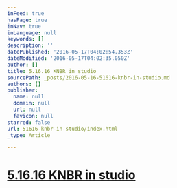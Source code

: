 ```yaml
---
inFeed: true
hasPage: true
inNav: true
inLanguage: null
keywords: []
description: ''
datePublished: '2016-05-17T04:02:54.353Z'
dateModified: '2016-05-17T04:02:35.050Z'
author: []
title: 5.16.16 KNBR in studio
sourcePath: _posts/2016-05-16-51616-knbr-in-studio.md
authors: []
publisher:
  name: null
  domain: null
  url: null
  favicon: null
starred: false
url: 51616-knbr-in-studio/index.html
_type: Article

---
```

# [5.16.16 KNBR in studio][0]

[0]: https://audioboom.com/boos/4571716-5-16-kerry-keating-talks-billy-donovan-and-the-western-conference-finals
